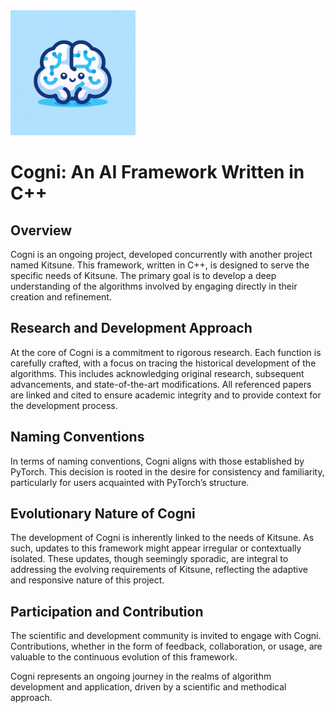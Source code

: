 <img src="docs/images/Cogni_logo.png" ald="Cogni Logo" width="200">

# Cogni: An AI Framework Written in C++

## Overview

Cogni is an ongoing project, developed concurrently with another project named Kitsune. This framework, written in C++, is designed to serve the specific needs of Kitsune. The primary goal is to develop a deep understanding of the algorithms involved by engaging directly in their creation and refinement.

## Research and Development Approach

At the core of Cogni is a commitment to rigorous research. Each function is carefully crafted, with a focus on tracing the historical development of the algorithms. This includes acknowledging original research, subsequent advancements, and state-of-the-art modifications. All referenced papers are linked and cited to ensure academic integrity and to provide context for the development process.

## Naming Conventions

In terms of naming conventions, Cogni aligns with those established by PyTorch. This decision is rooted in the desire for consistency and familiarity, particularly for users acquainted with PyTorch’s structure.

## Evolutionary Nature of Cogni

The development of Cogni is inherently linked to the needs of Kitsune. As such, updates to this framework might appear irregular or contextually isolated. These updates, though seemingly sporadic, are integral to addressing the evolving requirements of Kitsune, reflecting the adaptive and responsive nature of this project.

## Participation and Contribution

The scientific and development community is invited to engage with Cogni. Contributions, whether in the form of feedback, collaboration, or usage, are valuable to the continuous evolution of this framework.

Cogni represents an ongoing journey in the realms of algorithm development and application, driven by a scientific and methodical approach.

